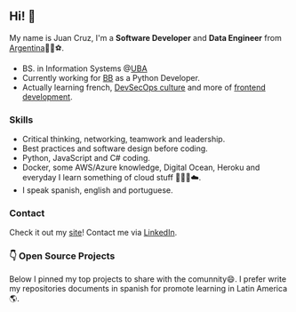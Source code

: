 ## Hi! 👋

My name is Juan Cruz, I'm a **Software Developer** and **Data Engineer** from [Argentina](https://www.google.com.ar/maps/place/Argentina/)🧉🍷⚽.

- BS. in Information Systems @[UBA](https://www.economicas.uba.ar/alumnos/sistemas/)
- Currently working for [BB](https://bb.vision/) as a Python Developer.
- Actually learning french, [DevSecOps culture](https://devsecops-latam.org/) and more of [frontend development](https://vuejs.org/).

### Skills
- Critical thinking, networking, teamwork and leadership.
- Best practices and software design before coding.
- Python, JavaScript and C# coding.
- Docker, some AWS/Azure knowledge, Digital Ocean, Heroku and everyday I learn something of cloud stuff 🧑🏻‍💻☁️.
- I speak spanish, english and portuguese.

### Contact
Check it out my [site](https://juancruzromero.github.io/)! Contact me via [LinkedIn](https://www.linkedin.com/in/juancruzromero/).

### 👇 Open Source Projects
Below I pinned my top projects to share with the comunnity😄. I prefer write my repositories documents in spanish for promote learning in Latin America 🌎.
